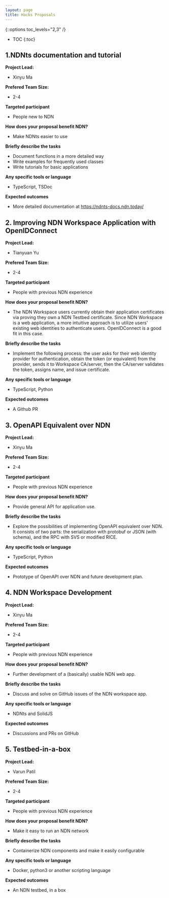 ```yaml
---
layout: page
title: Hacks Proposals
---
```

{::options toc_levels="2,3" /}

* TOC
{:toc}


## 1.NDNts documentation and tutorial


**Project Lead:**
- Xinyu Ma

<!-- Project Members: TBD -->
**Prefered Team Size:**
- 2-4

**Targeted participant**
- People new to NDN

**How does your proposal benefit NDN?**
- Make NDNts easier to use

**Briefly describe the tasks**
- Document functions in a more detailed way
- Write examples for frequently used classes
- Write tutorials for basic applications

**Any specific tools or language**
- TypeScript, TSDoc

**Expected outcomes**
- More detailed documentation at https://ndnts-docs.ndn.today/

## 2. Improving NDN Workspace Application with OpenIDConnect


**Project Lead:**
- Tianyuan Yu

<!-- Project Members: TBD -->
**Prefered Team Size:**
- 2-4

**Targeted participant**
- People with previous NDN experience

**How does your proposal benefit NDN?**
- The NDN Workspace users currently obtain their application certificates via proving they own a NDN Testbed certificate. Since NDN Workspace is a web application, a more intuitive approach is to utilize users' existing web identities to authenticate users. OpenIDConnect is a good fit in this case.

**Briefly describe the tasks**
- Implement the following process: the user asks for their web identity provider for authentication, obtain the token (or equivalent) from the provider, sends it to Workspace CA/server, then the CA/server validates the token, assigns name, and issue certificate.

**Any specific tools or language**
- TypeScript, Python

**Expected outcomes**
- A Github PR


## 3. OpenAPI Equivalent over NDN


**Project Lead:**
- Xinyu Ma

<!-- Project Members: TBD -->
**Prefered Team Size:**
- 2-4

**Targeted participant**
- People with previous NDN experience

**How does your proposal benefit NDN?**
- Provide general API for application use.

**Briefly describe the tasks**
- Explore the possibilities of implementing OpenAPI equivalent over NDN. It consists of two parts: the serialization with protobuf or JSON (with schema), and the RPC with SVS or modified RICE.

**Any specific tools or language**
- TypeScript, Python

**Expected outcomes**
- Prototype of OpenAPI over NDN and future development plan.



## 4. NDN Workspace Development


**Project Lead:**
- Xinyu Ma

<!-- Project Members: TBD -->
**Prefered Team Size:**
- 2-4

**Targeted participant**
- People with previous NDN experience

**How does your proposal benefit NDN?**
- Further development of a (basically) usable NDN web app.

**Briefly describe the tasks**
- Discuss and solve on GitHub issues of the NDN workspace app.

**Any specific tools or language**
- NDNts and SolidJS

**Expected outcomes**
- Discussions and PRs on GitHub


## 5. Testbed-in-a-box


**Project Lead:**
- Varun Patil

<!-- Project Members: TBD -->
**Prefered Team Size:**
- 2-4

**Targeted participant**
- People with previous NDN experience

**How does your proposal benefit NDN?**
- Make it easy to run an NDN network

**Briefly describe the tasks**
- Containerize NDN components and make it easily configurable

**Any specific tools or language**
- Docker, python3 or another scripting language

**Expected outcomes**
- An NDN testbed, in a box